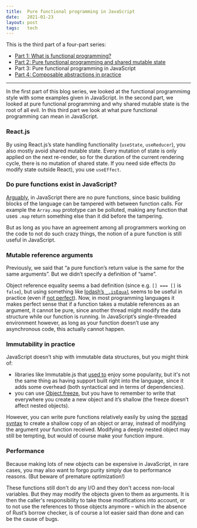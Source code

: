 ```yaml
---
title:  Pure functional programming in JavaScript
date:   2021-01-23
layout: post
tags:   tech
---
```


This is the third part of a four-part series:

- [Part 1: What is functional programming?](/blog/2021/01/23/functional-programming.html)
- [Part 2: Pure functional programming and shared mutable state](/blog/2021/01/23/pure-functional-programming-and-shared-mutable-state.html)
- Part 3: Pure functional programming in JavaScript
- [Part 4: Composable abstractions in practice](/blog/2021/09/11/composable-abstractions.html)

---

In the first part of this blog series, we looked at the functional programmimg style with some examples given in JavaScript. In the second part, we looked at pure functional programming and why shared mutable state is the root of all evil. In this third part we look at what pure functional programming can mean in JavaScript.


### React.js

By using React.js’s state handling functionality (`useState`, `useReducer`), you also mostly avoid shared mutable state. Every mutation of state is only applied on the next re-render, so for the duration of the current rendering cycle, there is no mutation of shared state. If you need side effects (to modify state outside React), you use `useEffect`.


### Do pure functions exist in JavaScript?

[Arguably](https://hackernoon.com/do-pure-functions-exist-in-javascript-b128ed5f0ed2), in JavaScript there are no pure functions, since basic building blocks of the language can be tampered with between function calls. For example the `Array.map` prototype can be polluted, making any function that uses `.map` return something else than it did before the tampering.

But as long as you have an agreement among all programmers working on the code to not do such crazy things, the notion of a pure function is still useful in JavaScript.

### Mutable reference arguments

Previously, we said that “a pure function’s return value is the same for the same arguments”. But we didn’t specify a definition of “same”.

Object reference equality seems a bad definition (since e.g. `[] === []` is `false`), but using something like [lodash’s `_.isEqual`](https://lodash.com/docs/4.17.15#isEqual) seems to be useful in practice (even if [not perfect](https://stackoverflow.com/questions/65872468/is-this-javascript-function-taking-a-mutable-reference-argument-a-pure-functio)). Now, in most programming languages it makes perfect sense that if a function takes a mutable references as an argument, it cannot be pure, since another thread might modify the data structure while our function is running. In JavaScript’s single-threaded environment however, as long as your function doesn’t use any asynchronous code, this actually cannot happen.


### Immutability in practice

JavaScript doesn’t ship with immutable data structures, but you might think of:

- libraries like Immutable.js that [used to](https://github.com/immutable-js/immutable-js/issues/1689) enjoy some popularity, but it's not the same thing as having support built right into the language, since it adds some overhead (both syntactical and in terms of dependencies).
- you can use [Object.freeze](https://developer.mozilla.org/en-US/docs/Web/JavaScript/Reference/Global_Objects/Object/freeze), but you have to remember to write that everywhere you create a new object and it’s shallow (the freeze doesn’t affect nested objects).

However, you can write pure functions relatively easily by using the [spread syntax](https://developer.mozilla.org/en-US/docs/Web/JavaScript/Reference/Operators/Spread_syntax) to create a shallow copy of an object or array, instead of modifying the argument your function received. Modifying a deeply nested object may still be tempting, but would of course make your function impure.


### Performance

Because making lots of new objects can be expensive in JavaScript, in rare cases, you may also want to forgo purity simply due to performance reasons. (But beware of premature optimization!)

These functions still don't do any I/O and they don't access non-local variables. But they may modify the objects given to them as arguments. It is then the caller's responsibility to take those modifications into account, or to not use the references to those objects anymore – which in the absence of Rust’s borrow checker, is of course a lot easier said than done and can be the cause of bugs.
